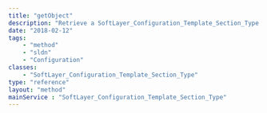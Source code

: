 ```yaml
---
title: "getObject"
description: "Retrieve a SoftLayer_Configuration_Template_Section_Type record."
date: "2018-02-12"
tags:
    - "method"
    - "sldn"
    - "Configuration"
classes:
    - "SoftLayer_Configuration_Template_Section_Type"
type: "reference"
layout: "method"
mainService : "SoftLayer_Configuration_Template_Section_Type"
---
```

